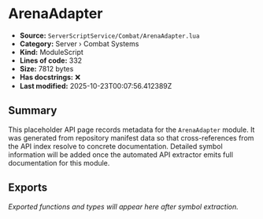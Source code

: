 # ArenaAdapter

- **Source:** `ServerScriptService/Combat/ArenaAdapter.lua`
- **Category:** Server › Combat Systems
- **Kind:** ModuleScript
- **Lines of code:** 332
- **Size:** 7812 bytes
- **Has docstrings:** ❌
- **Last modified:** 2025-10-23T00:07:56.412389Z

## Summary

This placeholder API page records metadata for the `ArenaAdapter` module. It was generated
from repository manifest data so that cross-references from the API index resolve to
concrete documentation. Detailed symbol information will be added once the automated
API extractor emits full documentation for this module.

## Exports

_Exported functions and types will appear here after symbol extraction._
